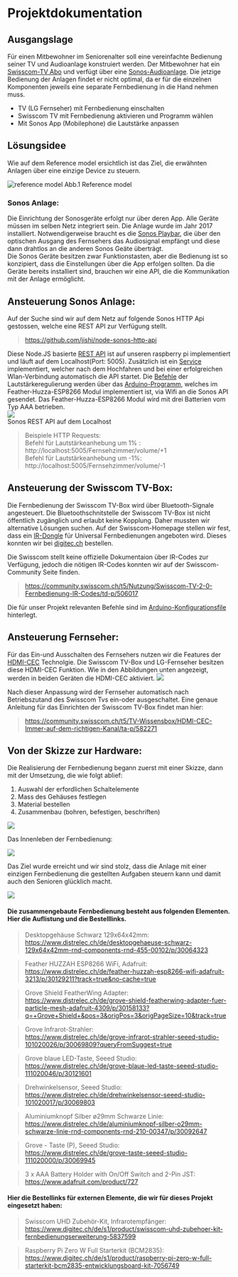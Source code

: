 # Projektdokumentation

## Ausgangslage
Für einen Mitbewohner im Seniorenalter soll eine vereinfachte Bedienung seiner TV und Audioanlage konstruiert werden. Der Mitbewohner hat ein [Swisscom-TV Abo](https://www.swisscom.ch/de/privatkunden/abos-tarife/inone-home/digital-tv.html) und verfügt über eine [Sonos-Audioanlage](https://www.sonos.com/en-us/home). 
Die jetzige Bedienung der Anlagen findet er nicht optimal, da er für die einzelnen Komponenten jeweils eine separate Fernbedienung in die Hand nehmen muss.
-	TV (LG Fernseher) mit Fernbedienung einschalten
-	Swisscom TV mit Fernbedienung aktivieren und Programm wählen
-	Mit Sonos App (Mobilephone) die Lautstärke anpassen

## Lösungsidee 

Wie auf dem Reference model ersichtlich ist das Ziel, die erwähnten Anlagen über eine einzige Device zu steuern. 

![reference model](referencemodel.png)
Abb.1 Reference model

### Sonos Anlage:

Die Einrichtung der Sonosgeräte erfolgt nur über deren App. Alle Geräte müssen im selben Netz integriert sein. Die Anlage wurde im Jahr 2017 installiert. Notwendigerweise braucht es die [Sonos Playbar](https://www.sonos.com/de-de/shop/playbar.html), die über den optischen Ausgang des Fernsehers das Audiosignal empfängt und diese dann drahtlos an die anderen Sonos Geäte überträgt. <br>
Die Sonos Geräte besitzen zwar Funktionstasten, aber die Bedienung ist so konzipiert, dass die Einstellungen über die App erfolgen sollten. Da die Geräte bereits installiert sind, brauchen wir eine API, die die Kommunikation mit der Anlage ermöglicht.

## Ansteuerung Sonos Anlage:

Auf der Suche sind wir auf dem Netz auf folgende Sonos HTTP Api gestossen, welche eine REST API zur Verfügung stellt.   
>https://github.com/jishi/node-sonos-http-api

Diese Node.JS basierte [REST API](/03-Raspberrypi/sonosapi) ist auf unseren raspberry pi implementiert und läuft auf dem Localhost(Port: 5005). Zusätzlich ist ein [Service](/03-Raspberrypi/sonosapi-autostart.service) implementiert, welcher nach dem Hochfahren und bei einer erfolgreichen Wlan-Verbindung automatisch die API startet. Die [Befehle](/02-Arduino/ESP8266_remote_Client/config.h) der Lautstärkeregulierung werden über das [Arduino-Programm](/02-Arduino/ESP8266_remote_Client/ESP8266_remote_Client.ino), welches im Feather-Huzza-ESP8266 Modul implementiert ist, via Wifi an die Sonos API gesendet. Das Feather-Huzza-ESP8266 Modul wird mit drei Batterien vom Typ AAA betrieben. <br>
![](/04-Bilder/Sonos_API.png)<br>
Sonos REST API auf dem Localhost
>Beispiele HTTP Requests:<br>
>Befehl für Lautstärkeanhebung um 1% :
> http://localhost:5005/Fernsehzimmer/volume/+1 <br>
> Befehl für Lautstärkeanhebung um -1%:
> http://localhost:5005/Fernsehzimmer/volume/-1 




## Ansteuerung der Swisscom TV-Box:

Die Fernbedienung der Swisscom TV-Box wird über Bluetooth-Signale angesteuert. Die Bluetoothschnitstelle der Swisscom TV-Box ist nicht öffentlich zugänglich und erlaubt keine Kopplung. Daher mussten wir alternative Lösungen suchen. Auf der Swisscom-Homepage stellen wir fest, dass ein [IR-Dongle](https://www.swisscom.ch/de/privatkunden/produkte/smartphones/details.html/uhd-accessories-kit-10240233?payOption=ONE_TIME&useCase=HARDWAREONLY#tab%5Bselected%5D=0) für Universal Fernbedienungen angeboten wird. Dieses konnten wir bei [digitec.ch](https://www.digitec.ch/de/s1/product/swisscom-uhd-zubehoer-kit-fernbedienungserweiterung-5837599) bestellen. 

Die Swisscom stellt keine offizielle Dokumentaion über IR-Codes zur Verfügung, jedoch die nötigen IR-Codes konnten wir auf der Swisscom-Community Seite finden. 

>https://community.swisscom.ch/t5/Nutzung/Swisscom-TV-2-0-Fernbedienung-IR-Codes/td-p/506017

Die für unser Projekt relevanten Befehle sind im [Arduino-Konfigurationsfile](/02-Arduino/ESP8266_remote_Client/config.h) hinterlegt.

## Ansteuerung Fernseher:

Für das Ein-und Ausschalten des Fernsehers nutzen wir die Features der [HDMI-CEC](https://www.lifewire.com/hdmi-cec-4158343) Technolgie. Die Swisscom TV-Box und LG-Fernseher besitzen diese HDMI-CEC Funktion. Wie in den Abbildungen unten angezeigt, werden in beiden Geräten die HDMI-CEC aktiviert.
![](/04-Bilder/HDMI-CEC_LG-TV.png)

Nach dieser Anpassung wird der Fernseher automatisch nach Betriebszutand des Swisscom Tvs ein-oder ausgeschaltet. Eine genaue Anleitung für das Einrichten der Swisscom TV-Box findet man hier:
>https://community.swisscom.ch/t5/TV-Wissensbox/HDMI-CEC-Immer-auf-dem-richtigen-Kanal/ta-p/582271

## Von der Skizze zur Hardware:
Die Realisierung der Fernbedienung begann zuerst mit einer Skizze, dann mit der Umsetzung, die wie folgt ablief:
1. Auswahl der erfordlichen Schaltelemente
2. Mass des Gehäuses festlegen
3. Material bestellen
4. Zusammenbau (bohren, befestigen, beschriften)

![](/04-Bilder/Workprogress.jpg)

Das Innenleben der Fernbedienung:

![](/04-Bilder/Fernbedienung_innen.png)


Das Ziel wurde erreicht und wir sind stolz, dass die Anlage mit einer einzigen Fernbedienung die gestellten Aufgaben steuern kann und damit auch den Senioren glücklich macht. 

![](/04-Bilder/endproduct.jpg)


#### Die zusammengebaute Fernbedienung besteht aus folgenden Elementen. Hier die Auflistung und die Bestelllinks.

>Desktopgehäuse Schwarz 129x64x42mm:<br>
https://www.distrelec.ch/de/desktopgehaeuse-schwarz-129x64x42mm-rnd-components-rnd-455-00102/p/30064323

>Feather HUZZAH ESP8266 WiFi, Adafruit:<br>
https://www.distrelec.ch/de/feather-huzzah-esp8266-wifi-adafruit-3213/p/30129211?track=true&no-cache=true

>Grove Shield FeatherWing Adapter:<br>
https://www.distrelec.ch/de/grove-shield-featherwing-adapter-fuer-particle-mesh-adafruit-4309/p/30158133?q=+Grove+Shield+&pos=3&origPos=3&origPageSize=10&track=true

>Grove Infrarot-Strahler:<br>
https://www.distrelec.ch/de/grove-infrarot-strahler-seeed-studio-101020026/p/30069809?queryFromSuggest=true

>Grove blaue LED-Taste, Seeed Studio:<br>
https://www.distrelec.ch/de/grove-blaue-led-taste-seeed-studio-111020046/p/30121601

>Drehwinkelsensor, Seeed Studio:<br>
https://www.distrelec.ch/de/drehwinkelsensor-seeed-studio-101020017/p/30069803

>Aluminiumknopf Silber ø29mm Schwarze Linie:<br>
https://www.distrelec.ch/de/aluminiumknopf-silber-o29mm-schwarze-linie-rnd-components-rnd-210-00347/p/30092647

>Grove - Taste (P), Seeed Studio:<br>
https://www.distrelec.ch/de/grove-taste-seeed-studio-111020000/p/30069945

>3 x AAA Battery Holder with On/Off Switch and 2-Pin JST:<br>
https://www.adafruit.com/product/727

#### Hier die Bestellinks für externen Elemente, die wir für dieses Projekt eingesetzt haben:

>Swisscom UHD Zubehör-Kit, Infrarotempfänger:<br>
https://www.digitec.ch/de/s1/product/swisscom-uhd-zubehoer-kit-fernbedienungserweiterung-5837599

>Raspberry Pi Zero W Full Starterkit (BCM2835):<br>
https://www.digitec.ch/de/s1/product/raspberry-pi-zero-w-full-starterkit-bcm2835-entwicklungsboard-kit-7056749